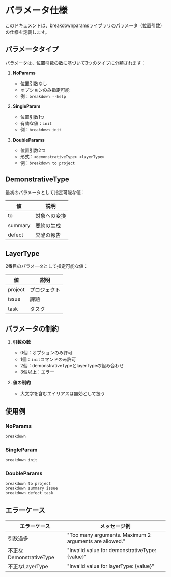 # パラメータ仕様

このドキュメントは、breakdownparamsライブラリのパラメータ（位置引数）の仕様を定義します。

## パラメータタイプ

パラメータは、位置引数の数に基づいて3つのタイプに分類されます：

1. **NoParams**
   - 位置引数なし
   - オプションのみ指定可能
   - 例：`breakdown --help`

2. **SingleParam**
   - 位置引数1つ
   - 有効な値：`init`
   - 例：`breakdown init`

3. **DoubleParams**
   - 位置引数2つ
   - 形式：`<demonstrativeType> <layerType>`
   - 例：`breakdown to project`

## DemonstrativeType

最初のパラメータとして指定可能な値：

| 値      | 説明         |
| ------- | ------------ |
| to      | 対象への変換 |
| summary | 要約の生成   |
| defect  | 欠陥の報告   |

## LayerType

2番目のパラメータとして指定可能な値：

| 値      | 説明         |
| ------- | ------------ |
| project | プロジェクト |
| issue   | 課題         |
| task    | タスク       |

## パラメータの制約

1. **引数の数**
   - 0個：オプションのみ許可
   - 1個：`init`コマンドのみ許可
   - 2個：demonstrativeTypeとlayerTypeの組み合わせ
   - 3個以上：エラー

2. **値の制約**
   - 大文字を含むエイリアスは無効として扱う

## 使用例

### NoParams

```bash
breakdown
```

### SingleParam

```bash
breakdown init
```

### DoubleParams

```bash
breakdown to project
breakdown summary issue
breakdown defect task
```

## エラーケース

| エラーケース            | メッセージ例                                           |
| ----------------------- | ------------------------------------------------------ |
| 引数過多                | "Too many arguments. Maximum 2 arguments are allowed." |
| 不正なDemonstrativeType | "Invalid value for demonstrativeType: {value}"         |
| 不正なLayerType         | "Invalid value for layerType: {value}"                 |

